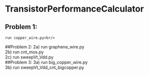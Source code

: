 # TransistorPerformanceCalculator
## Problem 1: 
	run copper_wire.py<br/>
##Problem 2: 
	2a) run graphene_wire.py<br/>
	2b) run cnt_mos.py<br/>
	2c) run sweepVt_Vdd.py<br/>
##Problem 3:
	3a) run big_copper_wire.py<br/>
	3b) run sweepVt_Vdd_cnt_bigcopper.py<br/>